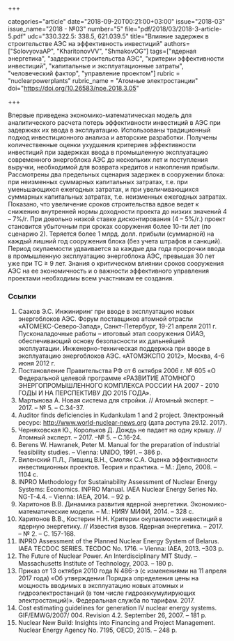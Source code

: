 +++

categories="article"
date="2018-09-20T00:21:00+03:00"
issue="2018-03"
issue_name="2018 - №03"
number="5"
file="pdf/2018/03/2018-3-article-5.pdf"
udc="330.322.5: 338.5, 621.039.5"
title="Влияние задержек в строительстве АЭС на эффективность инвестиций"
authors=["SolovyovaAP", "KharitonovVV", "ShmakovOG"]
tags=["ядерная энергетика", "задержки строительства АЭС", "критерии эффективности инвестиций", "капитальные и эксплуатационные затраты", "человеческий фактор", "управление проектом"]
rubric = "nuclearpowerplants"
rubric_name = "Aтомные электростанции"
doi="https://doi.org/10.26583/npe.2018.3.05"

+++

Впервые приведена экономико-математическая модель для аналитического расчета потерь эффективности инвестиций в АЭС при задержках их ввода в эксплуатацию. Использованы традиционный подход инвестиционного анализа и авторские разработки. Получены количественные оценки ухудшения критериев эффективности инвестиций при задержках ввода в промышленную эксплуатацию современного энергоблока АЭС до нескольких лет и поступления выручки, необходимой для возврата кредитов и накопления прибыли. Рассмотрены два предельных сценария задержек в сооружении блока: при неизменных суммарных капитальных затратах, т.е. при уменьшающихся ежегодных затратах, и при увеличивающихся суммарных капитальных затратах, т.е. неизменных ежегодных затратах. Показано, что увеличение сроков строительства вдвое ведет к снижению внутренней нормы доходности проекта до низких значений 4 – 7%/г. При довольно низкой ставке дисконтирования (4 – 5%/г.) проект становится убыточным при сроках сооружения более 10-ти лет (по сценарию 2). Теряется более 1 млрд. долл. прибыли (суммарной) на каждый лишний год сооружения блока (без учета штрафов и санкций). Период окупаемости удваивается за каждые два года просрочки ввода в промышленную эксплуатацию энергоблока АЭС, превышая 30 лет уже при ТС ≥ 9 лет. Знания о критическом влиянии сроков сооружения АЭС на ее экономичность и о важности эффективного управления проектами необходимы всем участникам ее создания.

### Ссылки

1. Сааков Э.С. Инжиниринг при вводе в эксплуатацию новых энергоблоков АЭС. Форум поставщиков атомной отрасли «АТОМЕКС-Северо-Запад», Санкт-Петербург, 19-21 апреля 2011 г. Пусконаладочные работы – итоговый этап сооружения ОИАЭ, обеспечивающий основу безопасности их дальнейшей эксплуатации. Инженерно-техническая поддержка при вводе в эксплуатацию энергоблоков АЭС. «АТОМЭКСПО 2012», Москва, 4-6 июня 2012 г.
2. Постановление Правительства РФ от 6 октября 2006 г. № 605 «О Федеральной целевой программе «РАЗВИТИЕ АТОМНОГО ЭНЕРГОПРОМЫШЛЕННОГО КОМПЛЕКСА РОССИИ НА 2007 - 2010 ГОДЫ И НА ПЕРСПЕКТИВУ ДО 2015 ГОДА».
3. Мартынова А. Новая система для стройки. // Атомный эксперт. – 2017. – № 5. – С.34-37.
4. Auditor finds deficiencies in Kudankulam 1 and 2 project. Электронный ресурс: http://www.world-nuclear-news.org (дата доступа 29.12. 2017).
5. Черняховская Ю., Корольков Д. Дождь не падает на одну крышу. // Атомный эксперт. – 2017. –№ 5. – С.16-24.
6. Berens W. Hawranek, Peter M. Manual for the preparation of industrial feasibility studies. – Vienna: UNIDO, 1991. – 386 р.
7. Виленский П.Л., Лившиц В.Н., Смоляк С.А. Оценка эффективности инвестиционных проектов. Теория и практика. – М.: Дело, 2008. –1104 с.
8. INPRO Methodology for Sustainability Assessment of Nuclear Energy Systems: Economics. INPRO Manual. IAEA Nuclear Energy Series No. NG-T-4.4. – Vienna: IAEA, 2014. – 92 p.
9. Харитонов В.В. Динамика развития ядерной энергетики. Экономико-математические модели. – М.: НИЯУ МИФИ, 2014. – 328 с.
10. Харитонов В.В., Костерин Н.Н. Критерии окупаемости инвестиций в ядерную энергетику. // Известия вузов. Ядерная энергетика. – 2017. – № 2. – С. 157-168.
11. INPRO Assessment of the Planned Nuclear Energy System of Belarus. IAEA TECDOC SERIES. TECDOC No. 1716. – Vienna: IAEA, 2013. –303 р.
12. The Future of Nuclear Power. An Interdisciplinary MIT Study. – Massachusetts Institute of Technology, 2003. – 180 p.
13. Приказ от 13 октября 2010 года N 486-э (с изменениями на 11 апреля 2017 года) «Об утверждении Порядка определения цены на мощность вводимых в эксплуатацию новых атомных и гидроэлектростанций (в том числе гидроаккумулирующих электростанций)». Федеральная служба по тарифам. 2017.
14. Cost estimating guidelines for generation IV nuclear energy systems. GIF/EMWG/2007/ 004. Revision 4.2. September 26, 2007. – 181 p.
15. Nuclear New Build: Insights into Financing and Project Management. Nuclear Energy Agency No. 7195, OECD, 2015. – 248 p.